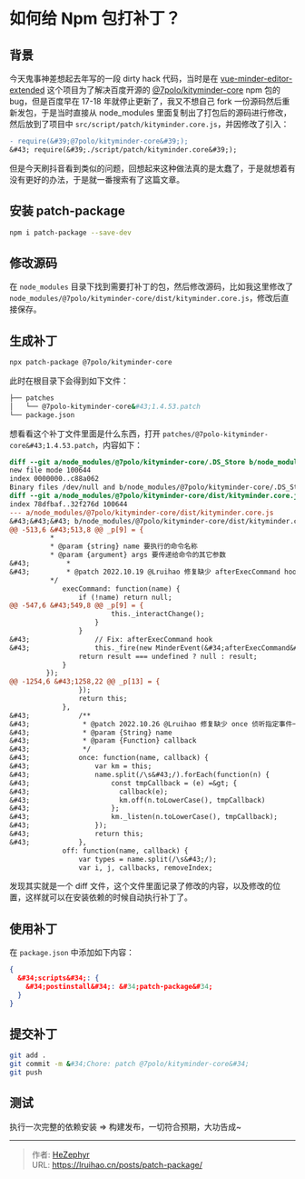 # 如何给 Npm 包打补丁？


## 背景

今天鬼事神差想起去年写的一段 dirty hack 代码，当时是在 [vue-minder-editor-extended](https://github.com/Lruihao/vue-minder-editor-extended) 这个项目为了解决百度开源的 [@7polo/kityminder-core](https://github.com/fex-team/kityminder-core) npm 包的 bug，但是百度早在 17-18 年就停止更新了，我又不想自己 fork 一份源码然后重新发包，于是当时直接从 node_modules 里面复制出了打包后的源码进行修改，然后放到了项目中 `src/script/patch/kityminder.core.js`，并因修改了引入：

```diff
- require(&#39;@7polo/kityminder-core&#39;);
&#43; require(&#39;./script/patch/kityminder.core&#39;);
```

但是今天刷抖音看到类似的问题，回想起来这种做法真的是太蠢了，于是就想着有没有更好的办法，于是就一番搜索有了这篇文章。

## 安装 patch-package

```bash
npm i patch-package --save-dev
```

## 修改源码

在 `node_modules` 目录下找到需要打补丁的包，然后修改源码，比如我这里修改了 `node_modules/@7polo/kityminder-core/dist/kityminder.core.js`，修改后直接保存。

## 生成补丁

```bash
npx patch-package @7polo/kityminder-core
```

此时在根目录下会得到如下文件：

```bash
├── patches
│   └── @7polo-kityminder-core&#43;1.4.53.patch
└── package.json
```

想看看这个补丁文件里面是什么东西，打开 `patches/@7polo-kityminder-core&#43;1.4.53.patch`，内容如下：

```diff
diff --git a/node_modules/@7polo/kityminder-core/.DS_Store b/node_modules/@7polo/kityminder-core/.DS_Store
new file mode 100644
index 0000000..c88a062
Binary files /dev/null and b/node_modules/@7polo/kityminder-core/.DS_Store differ
diff --git a/node_modules/@7polo/kityminder-core/dist/kityminder.core.js b/node_modules/@7polo/kityminder-core/dist/kityminder.core.js
index 78dfbaf..32f276d 100644
--- a/node_modules/@7polo/kityminder-core/dist/kityminder.core.js
&#43;&#43;&#43; b/node_modules/@7polo/kityminder-core/dist/kityminder.core.js
@@ -513,6 &#43;513,8 @@ _p[9] = {
          *
          * @param {string} name 要执行的命令名称
          * @param {argument} args 要传递给命令的其它参数
&#43;         * 
&#43;         * @patch 2022.10.19 @Lruihao 修复缺少 afterExecCommand hook
          */
             execCommand: function(name) {
                 if (!name) return null;
@@ -547,6 &#43;549,8 @@ _p[9] = {
                         this._interactChange();
                     }
                 }
&#43;                // Fix: afterExecCommand hook
&#43;                this._fire(new MinderEvent(&#34;afterExecCommand&#34;, eventParams, false));
                 return result === undefined ? null : result;
             }
         });
@@ -1254,6 &#43;1258,22 @@ _p[13] = {
                 });
                 return this;
             },
&#43;            /**
&#43;             * @patch 2022.10.26 @Lruihao 修复缺少 once 侦听指定事件一次
&#43;             * @param {String} name 
&#43;             * @param {Function} callback 
&#43;             */
&#43;            once: function(name, callback) {
&#43;                var km = this;
&#43;                name.split(/\s&#43;/).forEach(function(n) {
&#43;                    const tmpCallback = (e) =&gt; {
&#43;                      callback(e);
&#43;                      km.off(n.toLowerCase(), tmpCallback)
&#43;                    };
&#43;                    km._listen(n.toLowerCase(), tmpCallback);
&#43;                });
&#43;                return this;
&#43;            },
             off: function(name, callback) {
                 var types = name.split(/\s&#43;/);
                 var i, j, callbacks, removeIndex;
```

发现其实就是一个 diff 文件，这个文件里面记录了修改的内容，以及修改的位置，这样就可以在安装依赖的时候自动执行补丁了。

## 使用补丁

在 `package.json` 中添加如下内容：

```json
{
  &#34;scripts&#34;: {
    &#34;postinstall&#34;: &#34;patch-package&#34;
  }
}
```

## 提交补丁

```bash
git add .
git commit -m &#34;Chore: patch @7polo/kityminder-core&#34;
git push
```

## 测试

执行一次完整的依赖安装 =&gt; 构建发布，一切符合预期，大功告成~


---

> 作者: [HeZephyr](https://github.com/HeZephyr)  
> URL: https://lruihao.cn/posts/patch-package/  


